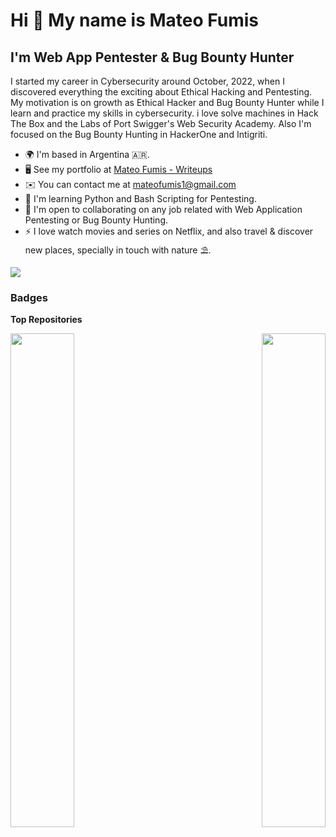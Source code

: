 Hi 👋 My name is Mateo Fumis
============================

I'm Web App Pentester & Bug Bounty Hunter
--------------------------------------------

I started my career in Cybersecurity around October, 2022, when I discovered everything the exciting about Ethical Hacking and Pentesting. My motivation is on growth as Ethical Hacker and Bug Bounty Hunter while I learn and practice my skills in cybersecurity. i love solve machines in Hack The Box and the Labs of Port Swigger's Web Security Academy. Also I'm focused on the Bug Bounty Hunting in HackerOne and Intigriti.

*   🌍  I'm based in Argentina 🇦🇷.
*   🖥️  See my portfolio at [Mateo Fumis - Writeups](http://mateofumis.github.io)
*   ✉️  You can contact me at [mateofumis1@gmail.com](mailto:mateofumis1@gmail.com)
*   🧠  I'm learning Python and Bash Scripting for Pentesting.
*   🤝  I'm open to collaborating on any job related with Web Application Pentesting or Bug Bounty Hunting.
*   ⚡  I love watch movies and series on Netflix, and also travel & discover new places, specially in touch with nature ⛱️.

<a href="https://www.x.com/hackermater11" target="_blank" rel="noreferrer"><img
                  src="https://img.shields.io/twitter/follow/hackermater11?logo=twitter&style=for-the-badge&color=0891b2&labelColor=1c1917"
                /></a>

### Badges

<b>Top Repositories</b>

<div width="100%" align="center"><a href="https://github.com/mateofumis/BurpScopeCreator.py" align="left"><img align="left" width="45%" src="https://github-readme-stats.vercel.app/api/pin/?username=mateofumis&repo=BurpScopeCreator.py&title_color=0891b2&text_color=ffffff&icon_color=0891b2&bg_color=1c1917&hide_border=true&locale=en" /></a><a href="https://github.com/mateofumis/mateofumis.github.io" align="right"><img align="right" width="45%" src="https://github-readme-stats.vercel.app/api/pin/?username=mateofumis&repo=mateofumis.github.io&title_color=0891b2&text_color=ffffff&icon_color=0891b2&bg_color=1c1917&hide_border=true&locale=en" /></a></div><br /><br /><br /><br /><br /><br /><br />
